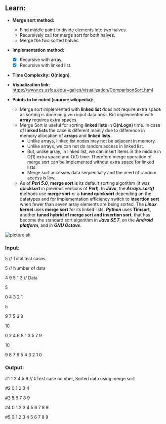 ## Learn:
- **Merge sort method:**
  - Find middle point to divide elements into two halves.
  - Recursively call for merge sort for both halves.
  - Merge the two sorted halves.		

- **Implementation method:**
    - [x] Recursive with array.
    - [x] Recursive with linked list.

- **Time Complexity:** **O(nlogn)**.

- **Visualization link:** https://www.cs.usfca.edu/~galles/visualization/ComparisonSort.html

- **Points to be noted (source: wikipedia):**
  - Merge sort implemented with **linked list** does not require extra space as sorting is done on given input data area. But implemented with **array** requires extra spaces.
  - Merge Sort is useful for sorting **linked lists** in **O(nLogn)** time. In case of **linked lists** the case is different mainly due to difference in memory allocation of **arrays** and **linked lists**.
    - Unlike arrays, linked list nodes may not be adjacent in memory.
    - Unlike arrays, we can not do random access in linked list.
    - But, unlike array, in linked list, we can insert items in the middle in O(1) extra space and O(1) time. Therefore merge operation of merge sort can be implemented without extra space for linked lists.
    - Merge sort accesses data sequentially and the need of random access is low.
  - As of ***Perl 5.8***, **merge sort** is its default sorting algorithm (it was **quicksort** in previous versions of ***Perl***). In ***Java***, the ***Arrays.sort()*** methods use **merge sort** or a **tuned quicksort** depending on the datatypes and for implementation efficiency switch to **insertion sort** when fewer than seven array elements are being sorted. The ***Linux kernel*** uses **merge sort** for its linked lists. ***Python*** uses **Timsort**, another **tuned hybrid of merge sort and insertion sort**, that has become the standard sort algorithm in ***Java SE 7***, on the ***Android platform***, and in ***GNU Octave***.

![picture alt](https://github.com/ami-arkhan/study-materials/blob/master/codes/sorting/merge-sort/merge_sort.png "Merge Sort")



### Input:
5   // Total test cases

5   // Number of data

4 9 5 1 3   // Data

5

0 4 3 2 1

5

9 7 5 6 8

10

0 2 4 6 8 1 3 5 7 9

10

9 8 7 6 5 4 3 2 1 0



### Output:
#1 1 3 4 5 9    // #Test case number, Sorted data using merge sort

#2 0 1 2 3 4

#3 5 6 7 8 9

#4 0 1 2 3 4 5 6 7 8 9

#5 0 1 2 3 4 5 6 7 8 9

